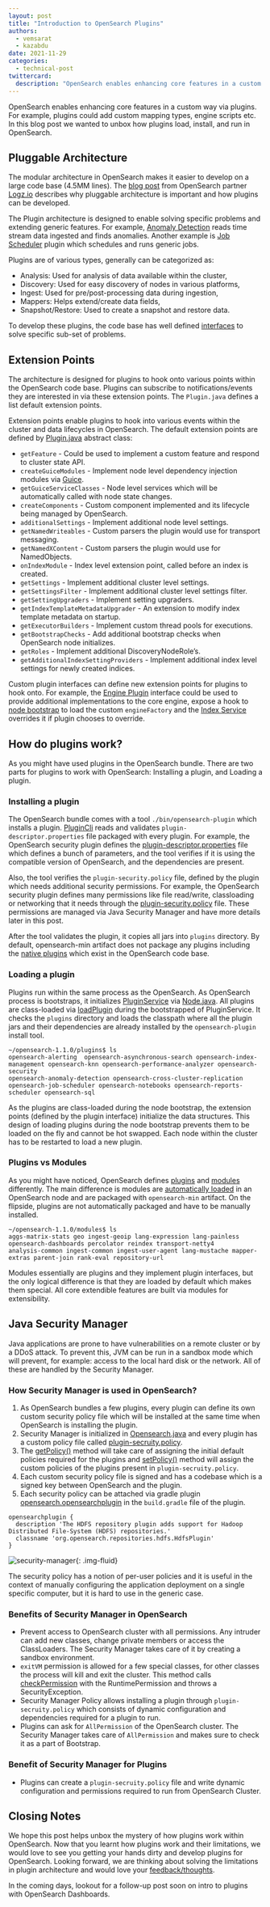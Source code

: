 ```yaml
---
layout: post
title: "Introduction to OpenSearch Plugins"
authors: 
  - vemsarat
  - kazabdu
date: 2021-11-29
categories:
  - technical-post
twittercard:
  description: "OpenSearch enables enhancing core features in a custom way via Plugins. In this blog post we wanted to unbox how plugins load, install, and run in OpenSearch..."
---
```


OpenSearch enables enhancing core features in a custom way via plugins. For example, plugins could add custom mapping types, engine scripts etc. In this blog post we wanted to unbox how plugins load, install, and run in OpenSearch.

## Pluggable Architecture

The modular architecture in OpenSearch makes it easier to develop on a large code base (4.5MM lines). The [blog post](https://logz.io/blog/opensearch-plugins/) from OpenSearch partner [Logz.io](http://logz.io/) describes why pluggable architecture is important and how plugins can be developed. 

The Plugin architecture is designed to enable solving specific problems and extending generic features. For example, [Anomaly Detection](https://github.com/opensearch-project/anomaly-detection) reads time stream data ingested and finds anomalies. Another example is [Job Scheduler](https://github.com/opensearch-project/job-scheduler) plugin which schedules and runs generic jobs. 

Plugins are of various types, generally can be categorized as:


* Analysis: Used for analysis of data available within the cluster, 
* Discovery: Used for easy discovery of nodes in various platforms,
* Ingest: Used for pre/post-processing data during ingestion,
* Mappers: Helps extend/create data fields,
* Snapshot/Restore: Used to create a snapshot and restore data.

To develop these plugins, the code base has well defined [interfaces](https://github.com/opensearch-project/OpenSearch/tree/main/server/src/main/java/org/opensearch/plugins) to solve specific sub-set of problems. 


## Extension Points

The architecture is designed for plugins to hook onto various points within the OpenSearch code base. Plugins can subscribe to notifications/events they are interested in via these extension points. 
The `Plugin.java` defines a list default extension points. 

Extension points enable plugins to hook into various events within the cluster and data lifecycles in OpenSearch.
The default extension points are defined by [Plugin.java](https://github.com/opensearch-project/OpenSearch/blob/1.2/server/src/main/java/org/opensearch/plugins/Plugin.java#L90) abstract class:


* `getFeature` - Could be used to implement a custom feature and respond to cluster state API.
* `createGuiceModules` - Implement node level dependency injection modules via [Guice](https://github.com/google/guice).
* `getGuiceServiceClasses` - Node level services which will be automatically called with node state changes.
* `createComponents` - Custom component implemented and its lifecycle being managed by OpenSearch.
* `additionalSettings` - Implement additional node level settings.
* `getNamedWriteables` - Custom parsers the plugin would use for transport messaging.
* `getNamedXContent` - Custom parsers the plugin would use for NamedObjects.
* `onIndexModule` - Index level extension point, called before an index is created.
* `getSettings` - Implement additional cluster level settings.
* `getSettingsFilter` - Implement additional cluster level settings filter. 
* `getSettingUpgraders` - Implement setting upgraders. 
* `getIndexTemplateMetadataUpgrader` - An extension to modify index template metadata on startup.
* `getExecutorBuilders` - Implement custom thread pools for executions.
* `getBootstrapChecks` - Add additional bootstrap checks when OpenSearch node initializes.
* `getRoles` - Implement additional DiscoveryNodeRole’s.
* `getAdditionalIndexSettingProviders` - Implement additional index level settings for newly created indices.

Custom plugin interfaces can define new extension points for plugins to hook onto. For example, the [Engine Plugin](https://github.com/opensearch-project/OpenSearch/blob/main/server/src/main/java/org/opensearch/plugins/EnginePlugin.java) interface could be used to provide additional implementations to the core engine, expose a hook to [node bootstrap](https://github.com/opensearch-project/OpenSearch/blob/1.2/server/src/main/java/org/opensearch/node/Node.java#L577) to load the custom `engineFactory` and the [Index Service](https://github.com/opensearch-project/OpenSearch/blob/1.2/server/src/main/java/org/opensearch/indices/IndicesService.java#L763) overrides it if plugin chooses to override. 


## How do plugins work?

As you might have used plugins in the OpenSearch bundle. There are two parts for plugins to work with OpenSearch: Installing a plugin, and Loading a plugin.

### Installing a plugin

The OpenSearch bundle comes with a tool `./bin/opensearch-plugin` which installs a plugin. [PluginCli](https://github.com/opensearch-project/OpenSearch/blob/main/distribution/tools/plugin-cli/src/main/java/org/opensearch/plugins/PluginCli.java) reads and validates `plugin-descriptor.properties` file packaged with every plugin. For example, the OpenSearch security plugin defines the [plugin-descriptor.properties](https://github.com/opensearch-project/security/blob/main/plugin-descriptor.properties) file which defines a bunch of parameters, and the tool verifies if it is using the compatible version of OpenSearch, and the dependencies are present. 

Also, the tool verifies the `plugin-security.policy` file, defined by the plugin which needs additional security permissions. For example, the OpenSearch security plugin defines many permissions like file read/write, classloading or networking that it needs through the [plugin-security.policy](https://github.com/opensearch-project/security/blob/main/plugin-security.policy) file. These permissions are managed via Java Security Manager and have more details later in this post.

After the tool validates the plugin, it copies all jars into `plugins` directory.
By default, opensearch-min artifact does not package any plugins including the [native plugins](https://github.com/opensearch-project/OpenSearch/tree/main/plugins) which exist in the OpenSearch code base.


### Loading a plugin

Plugins run within the same process as the OpenSearch. As OpenSearch process is bootstraps, it initializes [PluginService](https://github.com/opensearch-project/OpenSearch/blob/1.2/server/src/main/java/org/opensearch/plugins/PluginsService.java#L125) via [Node.java](https://github.com/opensearch-project/OpenSearch/blob/1.2/server/src/main/java/org/opensearch/node/Node.java#L392). All plugins are class-loaded via [loadPlugin](https://github.com/opensearch-project/OpenSearch/blob/1.2/server/src/main/java/org/opensearch/plugins/PluginsService.java#L763:20) during the bootstrapped of PluginService. 
It checks the  `plugins` directory and loads the classpath where all the plugin jars and their dependencies are already installed by the `opensearch-plugin` install tool.

```
~/opensearch-1.1.0/plugins$ ls
opensearch-alerting  opensearch-asynchronous-search opensearch-index-management opensearch-knn opensearch-performance-analyzer opensearch-security
opensearch-anomaly-detection opensearch-cross-cluster-replication opensearch-job-scheduler opensearch-notebooks opensearch-reports-scheduler opensearch-sql
```

As the plugins are class-loaded during the node bootstrap, the extension points (defined by the plugin interface) initialize the data structures.
This design of loading plugins during the node bootstrap prevents them to be loaded on the fly and cannot be hot swapped. Each node within the cluster has to be restarted to load a new plugin.

### Plugins vs Modules

As you might have noticed, OpenSearch defines [plugins](https://github.com/opensearch-project/OpenSearch/tree/main/plugins) and [modules](https://github.com/opensearch-project/OpenSearch/tree/main/modules) differently. The main difference is modules are [automatically loaded](https://github.com/opensearch-project/OpenSearch/blob/main/server/src/main/java/org/opensearch/plugins/PluginsService.java#L163) in an OpenSearch node and are packaged with `opensearch-min` artifact. On the flipside, plugins are not automatically packaged and have to be manually installed.


```
~/opensearch-1.1.0/modules$ ls
aggs-matrix-stats geo ingest-geoip lang-expression lang-painless opensearch-dashboards percolator reindex transport-netty4
analysis-common ingest-common ingest-user-agent lang-mustache mapper-extras parent-join rank-eval repository-url
```

Modules essentially are plugins and they implement plugin interfaces, but the only logical difference is that they are loaded by default which makes them special. All core extendible features are built via modules for extensibility.


## Java Security Manager

Java applications are prone to have vulnerabilities on a remote cluster or by a DDoS attack. To prevent this, JVM can be run in a sandbox mode which will prevent, for example: access to the local hard disk or the network. All of these are handled by the Security Manager.

### How Security Manager is used in OpenSearch?

1. As OpenSearch bundles a few plugins, every plugin can define its own custom security policy file which will be installed at the same time when OpenSearch is installing the plugin.
2. Security Manager is initialized in [Opensearch.java](https://github.com/opensearch-project/OpenSearch/blob/1.2/server/src/main/java/org/opensearch/bootstrap/OpenSearch.java#L91) and every plugin has a custom policy file called [plugin-secruity.policy](https://github.com/opensearch-project/anomaly-detection/blob/main/src/main/plugin-metadata/plugin-security.policy).
3. The [getPolicy()](https://github.com/opensearch-project/OpenSearch/blob/1.2/server/src/main/java/org/opensearch/bootstrap/OpenSearchPolicy.java#L77-L79) method will take care of assigning the initial default policies required for the plugins and [setPolicy()](https://github.com/opensearch-project/OpenSearch/blob/1.2/server/src/main/java/org/opensearch/bootstrap/Security.java#L134) method will assign the custom policies of the plugins present in `plugin-secruity.policy`. 
4. Each custom security policy file is signed and has a codebase which is a signed key between OpenSearch and the plugin.
5. Each security policy can be attached via gradle plugin [opensearch.opensearchplugin](https://github.com/opensearch-project/anomaly-detection/blob/1.2/build.gradle#L94) in the `build.gradle` file of the plugin. 

```
opensearchplugin {
  description 'The HDFS repository plugin adds support for Hadoop Distributed File-System (HDFS) repositories.'
  classname 'org.opensearch.repositories.hdfs.HdfsPlugin'
}
```

![security-manager](/assets/media/blog-images/2021-11-29-plugins-intro/security_manager.jpg){: .img-fluid}  


The security policy has a notion of per-user policies and it is useful in the context of manually configuring the application deployment on a single specific computer, but it is hard to use in the generic case.

### **Benefits of Security Manager in OpenSearch**

* Prevent access to OpenSearch cluster with all permissions. Any intruder can add new classes, change private members or access the ClassLoaders. The Security Manager takes care of it by creating a sandbox environment.
* `exitVM` permission is allowed for a few special classes, for other classes the process will kill and exit the cluster. This method calls [checkPermission](https://github.com/opensearch-project/OpenSearch/blob/main/server/src/main/java/org/opensearch/bootstrap/OpenSearch.java#L94) with the RuntimePermission and throws a SecurityException.
* Security Manager Policy allows installing a plugin through `plugin-secruity.policy` which consists of dynamic configuration and dependencies required for a plugin to run.
* Plugins can ask for `AllPermission` of the OpenSearch cluster. The Security Manager takes care of `AllPermission` and makes sure to check it as a part of Bootstrap.

### **Benefit of Security Manager for Plugins**

* Plugins can create a `plugin-secruity.policy` file and write dynamic configuration and permissions required to run from OpenSearch Cluster.

## Closing Notes

We hope this post helps unbox the mystery of how plugins work within OpenSearch. Now that you learnt how plugins work and their limitations, we would love to see you getting your hands dirty and develop plugins for OpenSearch.
Looking forward, we are thinking about solving the limitations in plugin architecture and would love your [feedback/thoughts](https://github.com/opensearch-project/OpenSearch/issues/1422).

In the coming days, lookout for a follow-up post soon on intro to plugins with OpenSearch Dashboards. 
